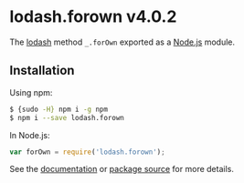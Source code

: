 # lodash.forown v4.0.2

The [lodash](https://lodash.com/) method `_.forOwn` exported as a [Node.js](https://nodejs.org/) module.

## Installation

Using npm:
```bash
$ {sudo -H} npm i -g npm
$ npm i --save lodash.forown
```

In Node.js:
```js
var forOwn = require('lodash.forown');
```

See the [documentation](https://lodash.com/docs#forOwn) or [package source](https://github.com/lodash/lodash/blob/4.0.2-npm-packages/lodash.forown) for more details.
